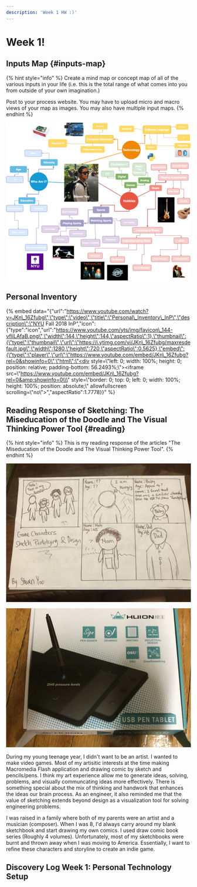 ```yaml
---
description: 'Week 1 HW :)'
---
```


# Week 1!

## Inputs Map {#inputs-map}

{% hint style="info" %}
Create a mind map or concept map of all of the various inputs in your life \(i.e. this is the total range of what comes into you from outside of your own imagination.\)

Post to your process website. You may have to upload micro and macro views of your map as images. You may also have multiple input maps.
{% endhint %}

![Steven Yoo&apos;s Inputs Map](.gitbook/assets/final_mind_maps%20%281%29.png)

## Personal Inventory

{% embed data="{\"url\":\"https://www.youtube.com/watch?v=JKn\_16Zfubg\",\"type\":\"video\",\"title\":\"Personal\_Inventory\_InP\",\"description\":\"NYU Fall 2018 InP\",\"icon\":{\"type\":\"icon\",\"url\":\"https://www.youtube.com/yts/img/favicon\_144-vfliLAfaB.png\",\"width\":144,\"height\":144,\"aspectRatio\":1},\"thumbnail\":{\"type\":\"thumbnail\",\"url\":\"https://i.ytimg.com/vi/JKn\_16Zfubg/maxresdefault.jpg\",\"width\":1280,\"height\":720,\"aspectRatio\":0.5625},\"embed\":{\"type\":\"player\",\"url\":\"https://www.youtube.com/embed/JKn\_16Zfubg?rel=0&showinfo=0\",\"html\":\"<div style=\\\"left: 0; width: 100%; height: 0; position: relative; padding-bottom: 56.2493%;\\\"><iframe src=\\\"https://www.youtube.com/embed/JKn\_16Zfubg?rel=0&amp;showinfo=0\\\" style=\\\"border: 0; top: 0; left: 0; width: 100%; height: 100%; position: absolute;\\\" allowfullscreen scrolling=\\\"no\\\"></iframe></div>\",\"aspectRatio\":1.7778}}" %}

## Reading Response of Sketching: The Miseducation of the Doodle and The Visual Thinking Power Tool {#reading}

{% hint style="info" %}
This is my reading response of the articles "The Miseducation of the Doodle and The Visual Thinking Power Tool".
{% endhint %}

 

![DrawingPad](.gitbook/assets/sketch.jpg)

![Sketch](.gitbook/assets/drawingpad.jpg)

During my young teenage year, I didn't want to be an artist. I wanted to make video games. Most of my artisitic interests at the time making Macromedia Flash application and drawing comic by sketch and pencils/pens. I think my art experience allow me to generate ideas, solving, problems, and visually communcating ideas more effectively. There is something special about the mix of thinking and handwork that enhances the ideas our brain process. As an engineer, it also reminded me that the value of sketching extends beyond design as a visualization tool for solving engineering problems.

I was raised in a family where both of my parents were an artist and a musician \(composer\). When I was 8, I'd always carry around my blank sketchbook and start drawing my own comics. I used draw comic book series \(Roughly 4 volumes\). Unfortunately, most of my sketchbooks were burnt and thrown away when I was moving to America. Essentially, I want to refine these characters and storyline to create an indie game.

## Discovery Log Week 1: Personal Technology Setup



